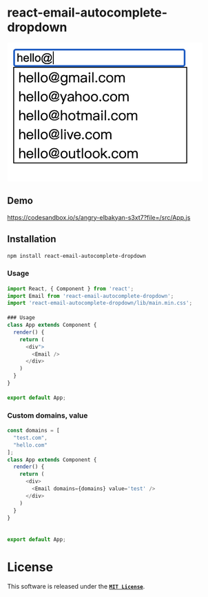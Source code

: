# react-email-autocomplete-dropdown

![image](https://raw.githubusercontent.com/andyTsai2321/react-email-autocomplete-dropdown/master/images/demo_img.png)

## Demo
https://codesandbox.io/s/angry-elbakyan-s3xt7?file=/src/App.js

## Installation
```bash
npm install react-email-autocomplete-dropdown
```

### Usage
```javascript
import React, { Component } from 'react';
import Email from 'react-email-autocomplete-dropdown';
import 'react-email-autocomplete-dropdown/lib/main.min.css';

### Usage
class App extends Component {
  render() {
    return (
      <div">
        <Email />
      </div>
    )
  }
}

export default App;
```

### Custom domains, value
```javascript
const domains = [
  "test.com",
  "hello.com"
];
class App extends Component {
  render() {
    return (
      <div>
        <Email domains={domains} value='test' />
      </div>
    )
  }
}


export default App;
```

# License

This software is released under the [**`MIT License`**](https://msudgh.mit-license.org/).
